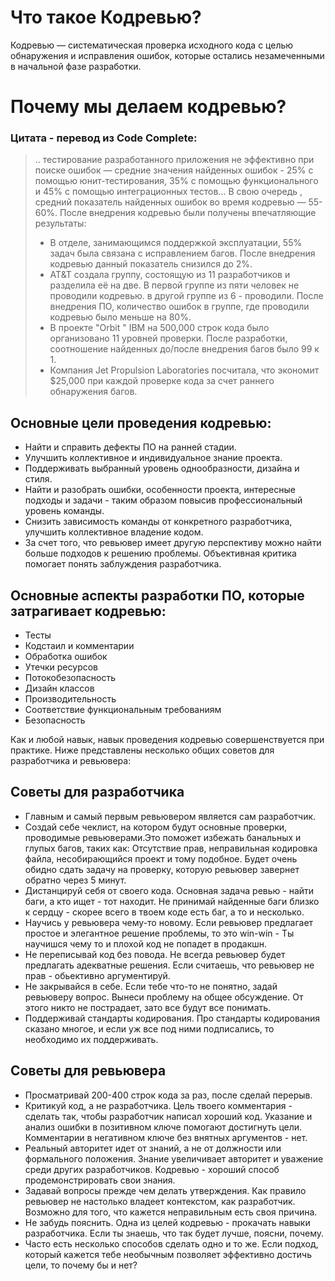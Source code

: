 # Что такое Кодревью?
Кодревью — систематическая проверка исходного кода с целью обнаружения и исправления ошибок, которые остались незамеченными в начальной фазе разработки. 
# Почему мы делаем кодревью?
### Цитата - перевод из Code Complete:
>.. тестирование разработанного приложения не эффективно при поиске ошибок — средние значения найденных ошибок - 25% с помощью юнит-тестирования, 35% с помощью функционального и 45% с помощью интеграционных тестов... В свою очередь , средний показатель найденных ошибок во время кодревью — 55-60%. После внедрения кодревью были получены впечатляющие результаты: 
>- В отделе, занимающимся поддержкой эксплуатации, 55% задач была связана с исправлением багов. После внедрения кодревью данный показатель снизился до 2%.
>- AT&T создала группу, состоящую из 11 разработчиков и разделила её на две. В первой группе из пяти человек не проводили кодревью. в другой группе из 6 - проводили. После внедрения ПО, количество ошибок в группе, где проводили кодревью было меньше на 80%.
>- В проекте "Orbit " IBM на 500,000 строк кода было организовано 11 уровней проверки. После разработки, соотношение найденных до/после внедрения багов было 99 к 1.
>- Компания Jet Propulsion Laboratories посчитала, что экономит $25,000 при каждой проверке кода за счет раннего обнаружения багов.

## Основные цели проведения кодревью:
- Найти и справить дефекты ПО на ранней стадии.
- Улучшить коллективное и индивидуальное знание проекта.
- Поддерживать выбранный уровень однообразности, дизайна и стиля.
- Найти и разобрать ошибки, особенности проекта, интересные подходы и задачи - таким образом повысив профессиональный уровень команды.
- Снизить зависимость команды от конкретного разработчика, улучшить коллективное владение кодом.
- За счет того, что ревьювер имеет другую перспективу можно найти больше подходов к решению проблемы. Объективная критика помогает понять заблуждения разработчика.

## Основные аспекты разработки ПО, которые затрагивает кодревью:
* Тесты
* Кодстаил и комментарии
* Обработка ошибок
* Утечки ресурсов
* Потокобезопасность
* Дизайн классов
* Производительность
* Соответствие функциональным требованиям
* Безопасность

Как и любой навык, навык проведения кодревью совершенствуется при практике. Ниже представлены несколько общих советов для разработчика и ревьювера:

## Советы для разработчика
* Главным и самый первым ревьювером является сам разработчик.
* Создай себе чеклист, на котором будут основные проверки, проводимые ревьюверами.Это поможет избежать банальных и глупых багов, таких как: Отсутствие прав, неправильная кодировка файла, несобирающийся проект и тому подобное. Будет очень обидно сдать задачу на проверку, которую ревьювер завернет обратно через 5 минут.
* Дистанцируй себя от своего кода. Основная задача ревью - найти баги, а кто ищет - тот находит. Не принимай найденные баги близко к сердцу - скорее всего в твоем коде есть баг, а то и несколько.
* Научись у ревьювера чему-то новому. Если ревьювер предлагает простое и элегантное решение проблемы, то это win-win - Ты научишся чему то и плохой код не попадет в продакшн.
* Не переписывай код без повода. Не всегда ревьювер будет предлагать адекватные решения. Если считаешь, что ревьювер не прав - обьективно аргументируй.
* Не закрывайся в себе. Если тебе что-то не понятно, задай ревьюверу вопрос. Вынеси проблему на общее обсуждение. От этого никто не пострадает, зато все будут все понимать.
* Поддерживай стандарты кодирования. Про стандарты кодирования сказано многое, и если уж все под ними подписались, то необходимо их поддерживать.

## Советы для ревьювера
* Просматривай 200-400 строк кода за раз, после сделай перерыв.
* Критикуй код, а не разработчика. Цель твоего комментария - сделать так, чтобы разработчик написал хороший код. Указание и анализ ошибки в позитивном ключе помогают достигнуть цели. Комментарии в негативном ключе без внятных аргументов - нет.
* Реальный авторитет идет от знаний, а не от должности или формального положения. Знание увеличивает авторитет и уважение среди других разработчиков. Кодревью - хороший способ продемонстрировать свои знания.
* Задавай вопросы прежде чем делать утверждения. Как правило ревьювер не настолько владеет контекстом, как разработчик. Возможно для того, что кажется неправильным есть своя причина.
* Не забудь пояснить. Одна из целей кодревью - прокачать навыки разработчика. Если ты знаешь, что так будет лучше, поясни, почему.
* Часто есть несколько способов сделать одно и то же. Если подход, который кажется тебе необычным позволяет эффективно достичь цели, то почему бы и нет? 
